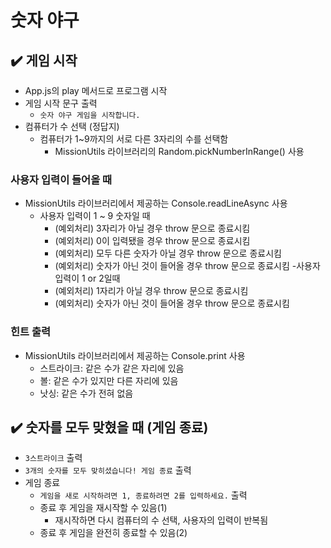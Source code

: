 # 숫자 야구

## ✔️ 게임 시작

- App.js의 play 메서드로 프로그램 시작
- 게임 시작 문구 출력
  - `숫자 야구 게임을 시작합니다.`
- 컴퓨터가 수 선택 (정답지)
  - 컴퓨터가 1~9까지의 서로 다른 3자리의 수를 선택함
    - MissionUtils 라이브러리의 Random.pickNumberInRange() 사용

### 사용자 입력이 들어올 때

- MissionUtils 라이브러리에서 제공하는 Console.readLineAsync 사용
  - 사용자 입력이 1 ~ 9 숫자일 때
    - (예외처리) 3자리가 아닐 경우 throw 문으로 종료시킴
    - (예외처리) 0이 입력됐을 경우 throw 문으로 종료시킴
    - (예외처리) 모두 다른 숫자가 아닐 경우 throw 문으로 종료시킴
    - (예외처리) 숫자가 아닌 것이 들어올 경우 throw 문으로 종료시킴 -사용자 입력이 1 or 2일때
    - (예외처리) 1자리가 아닐 경우 throw 문으로 종료시킴
    - (예외처리) 숫자가 아닌 것이 들어올 경우 throw 문으로 종료시킴

### 힌트 출력

- MissionUtils 라이브러리에서 제공하는 Console.print 사용
  - 스트라이크: 같은 수가 같은 자리에 있음
  - 볼: 같은 수가 있지만 다른 자리에 있음
  - 낫싱: 같은 수가 전혀 없음

## ✔️ 숫자를 모두 맞혔을 때 (게임 종료)

- `3스트라이크` 출력
- `3개의 숫자를 모두 맞히셨습니다! 게임 종료` 출력
- 게임 종료
  - `게임을 새로 시작하려면 1, 종료하려면 2를 입력하세요.` 출력
  - 종료 후 게임을 재시작할 수 있음(1)
    - 재시작하면 다시 컴퓨터의 수 선택, 사용자의 입력이 반복됨
  - 종료 후 게임을 완전히 종료할 수 있음(2)
